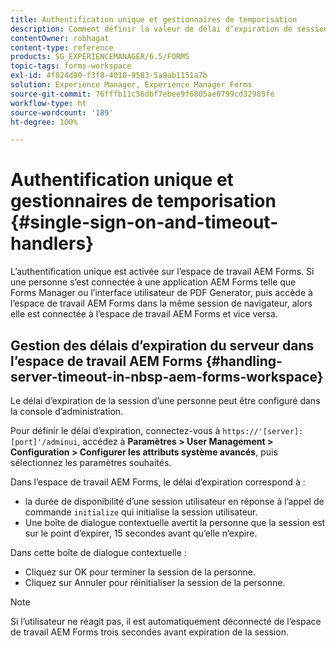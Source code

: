 ```yaml
---
title: Authentification unique et gestionnaires de temporisation
description: Comment définir la valeur de délai d’expiration de session pour l’espace de travail AEM Forms.
contentOwner: robhagat
content-type: reference
products: SG_EXPERIENCEMANAGER/6.5/FORMS
topic-tags: forms-workspace
exl-id: 4f824d80-f3f8-4010-9583-5a9ab1151a7b
solution: Experience Manager, Experience Manager Forms
source-git-commit: 76fffb11c56dbf7ebee9f6805ae0799cd32985fe
workflow-type: ht
source-wordcount: '189'
ht-degree: 100%

---
```


# Authentification unique et gestionnaires de temporisation {#single-sign-on-and-timeout-handlers}

L’authentification unique est activée sur l’espace de travail AEM Forms. Si une personne s’est connectée à une application AEM Forms telle que Forms Manager ou l’interface utilisateur de PDF Generator, puis accède à l’espace de travail AEM Forms dans la même session de navigateur, alors elle est connectée à l’espace de travail AEM Forms et vice versa.

## Gestion des délais d’expiration du serveur dans l’espace de travail AEM Forms {#handling-server-timeout-in-nbsp-aem-forms-workspace}

Le délai d’expiration de la session d’une personne peut être configuré dans la console d’administration.

Pour définir le délai d’expiration, connectez-vous à `https://'[server]:[port]'/adminui`, accédez à **Paramètres > User Management > Configuration > Configurer les attributs système avancés**, puis sélectionnez les paramètres souhaités.

Dans l’espace de travail AEM Forms, le délai d’expiration correspond à :

* la durée de disponibilité d’une session utilisateur en réponse à l’appel de commande `initialize` qui initialise la session utilisateur.
* Une boîte de dialogue contextuelle avertit la personne que la session est sur le point d’expirer, 15 secondes avant qu’elle n’expire.

Dans cette boîte de dialogue contextuelle :

* Cliquez sur OK pour terminer la session de la personne.
* Cliquez sur Annuler pour réinitialiser la session de la personne.

>[!NOTE]
>
>Si l’utilisateur ne réagit pas, il est automatiquement déconnecté de l’espace de travail AEM Forms trois secondes avant expiration de la session.
